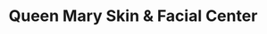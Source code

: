 ---
title: "Queen Mary Skin & Facial Center"
url: /marikina/queen-mary-skin-and-facial-center/
shop: beauty
---